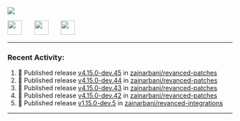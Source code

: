<p align="left">
  <!-- Typing SVG by DenverCoder1 - https://github.com/DenverCoder1/readme-typing-svg -->
  <a href="https://github.com/DenverCoder1/readme-typing-svg">
    <img src="https://readme-typing-svg.demolab.com/?lines=Hello%2E%2E%2E;Im%20Zain;&font=Fira%20Code&center=false&width=440&height=45&color=00FFFF&vCenter=true&pause=1000&size=22" /></a>
</p>

<p align="left">
  <a href="https://www.youtube.com/@zainarbani"><img width="32px" src="https://www.freeiconspng.com/uploads/youtube-subscribe-png-youtube-subscribe-to-5.png"/></a>
  &#8287;&#8287;&#8287;&#8287;&#8287;
  <a href="https://discord.com/invite/4dMPpvKm"><img width="32px" src="https://www.freeiconspng.com/uploads/discord-icon-7.png"/></a>
  &#8287;&#8287;&#8287;&#8287;&#8287;
  <a href="https://t.me/AnotherZain"><img width="32px" src="https://www.freeiconspng.com/uploads/telegram-icon-1.png"></a>
</p>

---

<h3>Recent Activity:</h3>

<!-- https://github.com/jamesgeorge007/github-activity-readme -->
<!--START_SECTION:activity-->
1. 🚀 Published release [v4.15.0-dev.45](https://github.com/zainarbani/revanced-patches/releases/tag/v4.15.0-dev.45) in [zainarbani/revanced-patches](https://github.com/zainarbani/revanced-patches)
2. 🚀 Published release [v4.15.0-dev.44](https://github.com/zainarbani/revanced-patches/releases/tag/v4.15.0-dev.44) in [zainarbani/revanced-patches](https://github.com/zainarbani/revanced-patches)
3. 🚀 Published release [v4.15.0-dev.43](https://github.com/zainarbani/revanced-patches/releases/tag/v4.15.0-dev.43) in [zainarbani/revanced-patches](https://github.com/zainarbani/revanced-patches)
4. 🚀 Published release [v4.15.0-dev.42](https://github.com/zainarbani/revanced-patches/releases/tag/v4.15.0-dev.42) in [zainarbani/revanced-patches](https://github.com/zainarbani/revanced-patches)
5. 🚀 Published release [v1.15.0-dev.5](https://github.com/zainarbani/revanced-integrations/releases/tag/v1.15.0-dev.5) in [zainarbani/revanced-integrations](https://github.com/zainarbani/revanced-integrations)
<!--END_SECTION:activity-->

---
